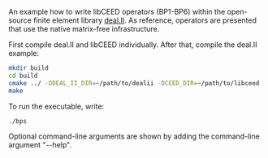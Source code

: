 An example how to write libCEED operators (BP1-BP6) within the open-source finite element library [deal.II](https://www.dealii.org/).
As reference, operators are presented that use the native matrix-free infrastructure.

First compile deal.II and libCEED individually. After that, compile the deal.II example:

```bash
mkdir build
cd build
cmake ../ -DDEAL_II_DIR=~/path/to/dealii -DCEED_DIR=~/path/to/libceed
make
```

To run the executable, write:

```
./bps
```

Optional command-line arguments are shown by adding the command-line argument "--help".
